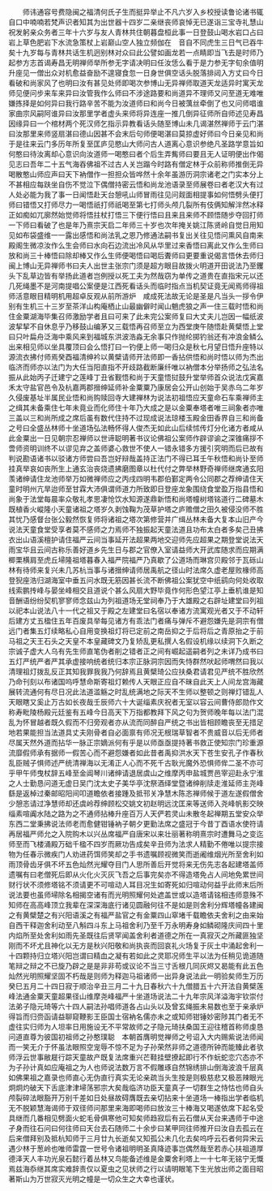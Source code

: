 <!-- { "loadSidebar": true } -->
　　师讳通容号费隐闽之福清何氏子生而挺异举止不凡六岁入乡校授读鲁论诸书辄自口中喃喃若梵声识者知其为出世器十四岁二亲继丧师哀悼无已遂诣三宝寺礼慧山祝发躬亲众务者三年十六岁与友人青林共住朝暮盘桓此事一日登鼓山喝水岩口占曰岩上草色肥岩下水流急策杖上岩巅山空人独立频伽在　音自不同虎生三日气已吞牛矣十九岁每与青林共话生机迥别林对众曰此公譬如画龙若一点睛即当飞去是时师乃起参方志首谒寿昌无明禅师举所参无字请决明曰任汝恁么看于是力参无字旬余值明升座见一僧出众对机愈益奋励不遑寝食忽一日身世俱空话头脱落排闼入方丈曰今日看破和尚家风了也明曰汝有甚见处师即喝次参博山无异禅师取道天龙适异时寓天龙师见便问步来车来异曰汝管我作么师曰不涉途路要和尚道异不理师又问至道无难唯嫌拣择是如何异曰我行路辛苦不能为汝道师曰和尚今日被蕅丝牵倒了也又问师唱谁家曲宗风嗣阿谁异曰汝那里学者虚头来师将异连座一推几倒异征师所自师述见寿昌因缘异曰一个棺材两个死汉师乞指示异教看话头随至博山未几谒湛然禅师于云门湛曰汝那里来师竖扇湛曰德山因甚不会末后句师便喝湛曰莫掠虚好师曰今日亲见和尚于是往来云门多历年所复至匡庐见愍山大师问古人道离心意识参绝凡圣路学意旨如何憨曰待汝离却心意识向汝道师一喝憨曰者个后生弄觜师曰要且无人证明便出作偈见志曰吾年二十五气海吞佛祖不过古人关岂蹋今时路有僧定林于众前称师推倒无异喝散憨山师应声曰天下衲僧作一担担众皆哗然十余年虽游历洞宗诸老之门实本分上不甚相应每趺坐自伤不觉泣下偶僧持密云悟和尚龙池语录至师展卷曰者老汉大有过人处必能为我了事一日闻悟赴天台憩吼山师冒雨往见问觌面相提事如何悟劈头便打师曰错悟又打师尽力一喝悟祇打师祇喝至第七打师头颅几裂所有伎俩知解泮然冰释正如痴如兀廓然始觉师将悟拄杖打悟三下便行悟曰且来且来师不顾悟随步夺回打师一下师曰看破了也是年乃熹宗天启二年师三十岁也次年掩关姚江陈贤岭自觉日用知见如布袋盛维一一露出感悟和尚法乳之恩乃修通法嗣书复出关往见悟问熏风自南来殿阁生微凉汝作么生会师曰水向石边流出冷风从华里过来香悟曰离此又作么生师曰放和尚三十棒悟曰除却棒又作么生师便喝悟曰喝后聻师曰更要重说偈言悟休去师归闽上博山无异禅师书曰夫人出世主张宗门须是超方眼目故拨火明道开田说法乃至钁头下乱草边皆有举扬此道者岂例授以死工夫为然哉窃为单传之道贵在直指宋元以还几死绳墨不是河南提唱公案便是江西死看话头而临时指点当机契证竟无闻焉师得祖师活意眼目精明机用超卓反观从前所游炉　咸成死法故无论是圣是凡当头一拶令伊别有生机三十三岁至茶洋山构庵栖止山最幽僻时闻山魈虎狼之声一住三载时悟和尚住金粟湖海毕集召师激励学者且曰可来了此未完公案师复曰大丈夫儿岂因一幅纸波波挈挈不自休息乎乃移鼓山编茅又三载悟再召师至立为西堂庚午随悟赴黄檗悟上堂曰只叶扁舟泛海中乘风来到福城东洪波浩淼无余事只作抛纶掷钓翁还有冲浪金鳞么出来相见师以坐具覆顶曰会么悟打曰一钓便上师一喝归众是秋七月望日悟升座特以源流衣拂付师焉癸酉福清绅衿以黄檗请师开法师即一香拈供悟和尚时悟以师为杰出临济而师亦以法门为大任当阳直指不开歧路截断廉纤唯以衲僧本分举扬师之弘法名振从此始丙子迁建宁之莲峰丁丑省觐悟和尚于天童悟挝鼓升堂举师首众说法戊寅嘉禾太守盐官邑令及杭嘉两郡搢绅延师补金粟粟乃康居会公开山创始于吴赤乌二年岁久侵废基址半属民业悟和尚购赎回寺大建禅林为说法初祖悟应天童命石车乘禅师主之缉其未备乘住七年未竟业而化师住十年乃大成之是以金粟奉塔者唯三祠象者亦唯三盖以三和尚所成之席后虽有数代住持不过现成说法琼楼玉殿金田香界自三和尚备之号曰全盛丛林师十坐道场弘法畅怀得人俊杰无如此山后续怵传灯分化诸方者咸从此金粟出一日见朝宗忍禅师以世谛聪明著书议论佛祖公案师作辟谬谕之深锥痛拶不啻师资明训终不以谬见弃之盖师婆心救世不使人一错永错多方援引究明而后已故有判说勘语诸书以驳诸方师尝曰吾岂好辩哉盖持正法门不得已耳壬午秋悟和尚讣至师挂真举哀如丧所生上通玄治丧烧遗拂磨图章以杜代付之弊举林野奇禅师继席通玄阳羡诸绅请住龙池师举万如微禅师应之丙戌四明韦郡伯鄞定两令公同郡之荐绅请住天童时明州亢旱迨师至甘霖大沛俱谓师道力所致即日登座龙象围绕食堂盈万指县悟和尚象于法堂每晨率众敬礼孝思凄怆饮水知源遂鼎新悟和尚塔幢树塔铭道行二碑墓木既植香火嵷隆小天童诸祖之塔岁久剥蚀鞠为茂草护塔之庐赡僧之田久被侵没师不胜其忧乃感督台张公毅然恢复师将诸祖之塔次第修营并广缉丛林未备大复本山旧产今说法天童食堂受享者莫不感师之力焉师不独振起天童法道且功布太白者多矣己丑拂衣出山语溪檀护请住福严云间当事延开法超果两地交迎师先应超果之期登堂说法天雨宝华且云间古称乐善好道乡先生日与郡之官僚入室请益师大开武库随求而应期满楖栗横肩至虎丘埽隆祖塔暮春入福严院福严乃真歇了公道场而琳宫贝殿邻于瓦砾山林有待师来复兴未几苏杭当事与诸搢绅请师居禹航之径山时法席久虚老屋败椽师高登猊座浩归湖海室中垂五问水既无筋因甚长流不断佛祖公案犹空中纸鹞向何处收取线索鹏抟峰与晏坐峰相交且道说个甚么风扇大野毕竟作何形色望江亭上垂机谁是知音酬语纷纷契机寥寥师念兹山为列祖道场无堂祠奉乃于大雄殿之右辟址建堂曰列祖以祀本山说法八十一代之祖又于殿之左建堂曰名宿以奉诸方流寓观光者又于不动轩后建方丈五楹住五年百废具举每见诸方有乖法门者痛与弹斥不避怨嫌先是洞宗有僧远门者集五灯续略私心自用变换祖灯将已定前之南岳抑之于后将后之青原抬之于前马祖之天王石头之天皇不本皇藏碑文乃复矫乱更私撰人名假设机缘以续洞下久断之宗诚子虚大人乌有先生师直笔伪者削之错者正之间有崛起遥嗣者列之未详乃成书曰五灯严统严者严其承虚接响统者统归本宗正脉洞宗因而失恃群然吠起师喟然曰我以清理祖灯拨乱反正其知我罪我我乃何辞焉且黄檗琦公应扶桑君请君见严统不胜欣然乃命刊刻以布诸国呜呼慧命斯寄祖灯赖传人天眼正应自不昧自此天上人间龙宫海藏展转流通何有尽日况此法道滥觞之时乱统满地之际天不生师以整顿之则禅灯错乱人天眼瞎又奚止万古如长夜哉壬辰师六十大诞缁素庆祝者无室以容云间曹侍郎勋作文称寿毗陵杨殿元廷鉴有五峰今日高天下万指都教拜下风之句为贺师晚年每以法门混乱为怀冒越者既久假而不归旁观者亦从流而同醉自严统之书出皆相顾瞻丧至无措足地若果能担当法道具丈夫刚骨者自必面禀有师况无根瑞草智者不贵威音以后无师者尽属天然外道而拈华一脉正宗嫡派何有乎是以师亟亟提持著书救正使知宗门珍重源流靡假师承有据师一假苦心而不避怨嫌者如此昔者禹抑洪水天下苍生安孔子作春秋乱臣贼子惧师述严统清禅海以无淆正人心而不死千古耿光魔外恐惧师侔二圣不亦可乎甲午师曳杖辞五峰至金阊琴川诸绅请退居虞山之维摩丙申盐城贾邑宰迎赴永宁淮之人士勤恳问道无虚日吴门沈太史子美华亭沈祭酒绎堂暨诸绅削牍走淮延师主尧峰繇是返棹过秦邮昭阳间叩道瞻依者接踵及抵邗关净慧木陈忞禅师候于道左遂假僧舍少憩忞请过净慧师却还虞岭荐绅顾松交姚文初赵明远沈匡来等送师入尧峰帆影交映缁素喧阗水陆之路为之不通师拈棒升座百万人天俨若灵山未散冬起禅期五堂安众举东西二堂秉拂说法师老而愈健钳锤衲子朝夕更勤法席之盛冠于今昔丁酉语水使符请再居福严师允之入院购木以兴丛席福严自唐宋以来壮丽著称明熹宗时遭舞马之变迄师至而飞楼涌殿万础千楹不四岁而厥功告成矣辛丑师为法求人精勤不倦唯以提宗接物为任春示微疾门人劝进药饵师笑却之手书遗嘱顾视微笑而逝阇维烟光所至舍利如雨顶骨齿牙俱不坏五色灿然光耀夺目门人思所善后开觉将来无伤先志各起建塔盖师遗嘱有曰老僧死后即从火化火灭灰飞吾之后事完矣亦不得造塔免占人间地免累世间财行状不须修塔铭不须请更不可喧动人耳目况生如寄死如归喧动何益乎此师末后所说法要也虽师埽除名相揭空诸有而光明照耀何处遮盖世或以造塔请铭相违师意殊不知师在高高峰顶立我辈在深深海底行诸见圆融何往不是如是则舍利分辉塔幢各建闽之有黄檗楚之有兴阳语溪之有福严盐官之有金粟四山窣堵千载瞻依夫舍利之由来始自西干释迦舍利动至八斛四斗东上马祖舍利乃至千万永明寿身如鳞砌隆庆间四十里内焰所至处舍利如雨先圣既往后贤罕闻盖舍利者道德之所在一真寂灭之所藏匪独坚刚而不坏尤且神化以无方是秋兴阳敬和尚执丧而回哀礼火场复于灰土中涌起舍利一十四颗持归立塔兴阳岂谓曰精血之凝有若如此之灵耶况师生平以法为任稍见诡道随笔辩之辩之不已旋乃辟之是是非非苟或议论不当三寸舌根几同灰烬又曷能有此五色灿然光明照耀坚固不朽哉是则师为释迦马祖诸师一出异身说法此一明验矣师生万历癸巳五月二十四日寂于顺治辛丑三月二十九日春秋六十九僧腊五十六开法自黄檗莲峰法通金粟天童超果径山维摩尧峰福严十坐道场说法二十九年宗风洋溢海宇钦崇付法弟子隐元琦等六十四人嗣法孙唱师道各占山头以及曾玄绳振未易数也至于亲承炉　得旨而归赍函请益聊窥鞭影王臣国士宿衲名儒亦未之或知师钳锤妙密陟其门者无不虚往实归师为人坦率日用施设无不平常故师之子隐元琦扶桑国王迎往稽首称师虔恳问道直尊为彼国初祖师之孙憨璞聪　本朝首膺明觉禅师之号诏入大内赐紫说法师闻而一笑无介于怀虽法眼照空宠辱不惊不足为子孙荣然非师之道德所钟而能臻此者欤师浮云世事敝屣行踪天童故产既复法席重兴芒鞋挂壁撩起即行不作蚖蛇恋穴态亦不为子孙计真如应庵祖之为人也师说法数万言不假雕琢自然锦绣排山倒海波浪千层真如佛果祖之嘉录也师直心无伪直行真实无论亲疏当头生按是则极慈悲又极恶辣眼光炯炯灼破天下舌底津津埽荡邪宗大矣哉临济功臣天童真子一切群生之恃怙也师自头颅裂碎法眼豁开万别千差如日处昼故碍膺既去亲切拈来十坐道场一棒指出学者临机无不脱颖慧海谒师于双径师问那里来海即喝师曰放汝三十棒海又喝遂依席下起名受具继而几番相见劈面火蛇毛骨俱寒他可知矣师趋寂后有云石僧从天台来遇师于中途孑身而往石问曰何往师曰天台去石随师二十余步曰某甲同往师推开曰汝自去孤云在后来僧拜别及抵杭知师于三月廿九长逝矣又知孤公未几化去矣呜呼云石者何异宋云遇少林于葱岭也唯师雷霆一世号令诸祖明明圣真降迹事岂偶然哉至若赤心扶祖道厚德泽天人丰功光泉石懿行着丛林又鸟能备述维是金粟舍利塔上一十七年无铭宁无慨焉兹海忝继其席实难辞责仅以夏虫之见状师之行以请明眼笔下生光放出师之面目昭著斯山为万世寂灭光明之幢是一切众生之大幸也谨状。
